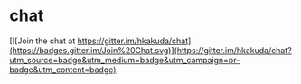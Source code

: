 # chat

[![Join the chat at https://gitter.im/hkakuda/chat](https://badges.gitter.im/Join%20Chat.svg)](https://gitter.im/hkakuda/chat?utm_source=badge&utm_medium=badge&utm_campaign=pr-badge&utm_content=badge)
